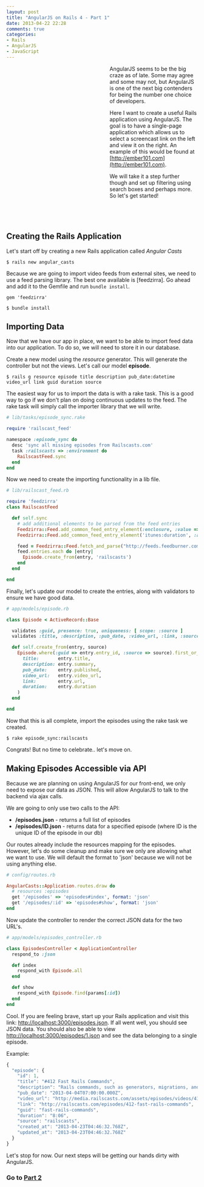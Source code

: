```yaml
---
layout: post
title: "AngularJS on Rails 4 - Part 1"
date: 2013-04-22 22:28
comments: true
categories: 
- Rails
- AngularJS
- JavaScript
---
```

<div style="width: 242px;
      height: 388px;
      margin: 10px 30px 10px 0;
      float: left;
      background: transparent url(http://farm8.staticflickr.com/7225/7399778412_0de724ac40_z.jpg) -60px -80px no-repeat;">
</div>

AngularJS seems to be the big craze as of late. Some may agree and some may not, but AngularJS is one of the next big contenders for being the number one choice of developers.

Here I want to create a useful Rails application using AngularJS. The goal is to have a single-page application which allows us to select a screencast link on the left and view it on the right. An example of this would be found at [http://ember101.com](http://ember101.com).

We will take it a step further though and set up filtering using search boxes and perhaps more. So let's get started!

<div style="clear: both;"></div>

## Creating the Rails Application

Let's start off by creating a new Rails application called *Angular Casts*

    $ rails new angular_casts

Because we are going to import video feeds from external sites, we need to use a feed parsing library. The best one available is [feedzirra]. Go ahead and add it to the Gemfile and run `bundle install`.

    gem 'feedzirra'

    $ bundle install

## Importing Data

Now that we have our app in place, we want to be able to import feed data into our application. To do so, we will need to store it in our database.

Create a new model using the *resource* generator. This will generate the controller but not the views. Let's call our model **episode**.

    $ rails g resource episode title description pub_date:datetime video_url link guid duration source

The easiest way for us to import the data is with a rake task. This is a good way to go if we don't plan on doing continuous updates to the feed. The rake task will simply call the importer library that we will write.

```ruby
# lib/tasks/episode_sync.rake

require 'railscast_feed'

namespace :episode_sync do
  desc 'sync all missing episodes from Railscasts.com'
  task :railscasts => :environment do
    RailscastFeed.sync
  end
end
```

Now we need to create the importing functionality in a lib file.

```ruby
# lib/railscast_feed.rb

require 'feedzirra'
class RailscastFeed

  def self.sync
    # add additional elements to be parsed from the feed entries
    Feedzirra::Feed.add_common_feed_entry_element(:enclosure, :value => :url, :as => :video_url)
    Feedzirra::Feed.add_common_feed_entry_element('itunes:duration', :as => :duration)

    feed = Feedzirra::Feed.fetch_and_parse("http://feeds.feedburner.com/railscasts")
    feed.entries.each do |entry|
      Episode.create_from(entry, 'railscasts')
    end
  end

end
```

Finally, let's update our model to create the entries, along with validators to ensure we have good data.

```ruby
# app/models/episode.rb

class Episode < ActiveRecord::Base

  validates :guid, presence: true, uniqueness: [ scope: :source ]
  validates :title, :description, :pub_date, :video_url, :link, :source, presence: true

  def self.create_from(entry, source)
    Episode.where(:guid => entry.entry_id, :source => source).first_or_create(
      title:       entry.title,
      description: entry.summary,
      pub_date:    entry.published,
      video_url:   entry.video_url,
      link:        entry.url,
      duration:    entry.duration
    )
  end

end
```

Now that this is all complete, import the episodes using the rake task we created.

    $ rake episode_sync:railscasts

Congrats! But no time to celebrate.. let's move on.

## Making Episodes Accessible via API

Because we are planning on using AngularJS for our front-end, we only need to expose our data as JSON. This will allow AngularJS to talk to the backend via ajax calls.

We are going to only use two calls to the API: 

- **/episodes.json** - returns a full list of episodes
- **/episodes/ID.json** - returns data for a specified episode (where ID is the unique ID of the episode in our db)

Our routes already include the resources mapping for the episodes. However, let's do some cleanup and make sure we only are allowing what we want to use. We will default the format to 'json' because we will not be using anything else.

```ruby
# config/routes.rb

AngularCasts::Application.routes.draw do
  # resources :episodes
  get '/episodes' => 'episodes#index', format: 'json'
  get '/episodes/:id' => 'episodes#show', format: 'json'
end
```

Now update the controller to render the correct JSON data for the two URL's.

```ruby
# app/models/episodes_controller.rb

class EpisodesController < ApplicationController
  respond_to :json

  def index
    respond_with Episode.all
  end

  def show
    respond_with Episode.find(params[:id])
  end
end
```

Cool. If you are feeling brave, start up your Rails application and visit this link: [http://localhost:3000/episodes.json](http://localhost:3000/episodes.json). If all went well, you should see JSON data. You should also be able to view [http://localhost:3000/episodes/1.json](http://localhost:3000/episodes/1.json) and see the data belonging to a single episode.

Example:

```javascript
{
  "episode": {
    "id": 1,
    "title": "#412 Fast Rails Commands",
    "description": "Rails commands, such as generators, migrations, and tests, have a tendency to be slow because they need to load the Rails app each time. Here I show three tools to make this faster: Zeus, Spring, and Commands.",
    "pub_date": "2013-04-04T07:00:00.000Z",
    "video_url": "http://media.railscasts.com/assets/episodes/videos/412-fast-rails-commands.mp4",
    "link": "http://railscasts.com/episodes/412-fast-rails-commands",
    "guid": "fast-rails-commands",
    "duration": "8:06",
    "source": "railscasts",
    "created_at": "2013-04-23T04:46:32.768Z",
    "updated_at": "2013-04-23T04:46:32.768Z"
  }
}
```

Let's stop for now. Our next steps will be getting our hands dirty with AngularJS.

### Go to [Part 2](/blog/2013/04/23/angularjs-on-rails-4-part-2/)